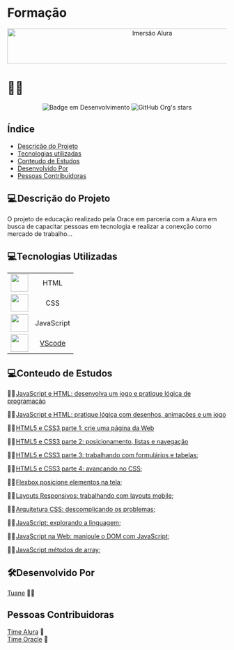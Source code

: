 # Formação

<div align="center">
    <img src="https://user-images.githubusercontent.com/54903202/230703634-3b28034b-c98d-40f7-b4fb-0bbaa3010f56.png"width="650" height="80" alt="Imersão Alura"/>
</div>

<h1>👩‍💻 </h1>

<div align="center">

![Badge em Desenvolvimento ](http://img.shields.io/static/v1?label=STATUS&message=EM%20DESENVOLVIMENTO&color=GREEN&style=for-the-badge)
![GitHub Org's stars](https://img.shields.io/github/stars/tuanemendes?style=social)

</div>
<h2>Índice</h2>

- [Descrição do Projeto](#descrição-do-projeto)
- [Tecnologias utilizadas](#tecnologias-utilizadas)
- [Conteudo de Estudos](#conteudo-de-estudos)
- [Desenvolvido Por](#desenvolvido-por)
- [Pessoas Contribuidoras](#pessoas-contribuidoras)

<h2>💻 Descrição do Projeto</h2>

<p>
O projeto de educação realizado pela Orace em parceria com a  Alura em busca de  capacitar pessoas em tecnologia e realizar a conexção como mercado de trabalho... 
</p>

<h2>💻Tecnologias Utilizadas</h2>

|                                                                                                                            |                                                  |
| :------------------------------------------------------------------------------------------------------------------------: | :----------------------------------------------: |
| <img src="https://cdn.jsdelivr.net/gh/devicons/devicon/icons/html5/html5-original-wordmark.svg" width="40" height="40" />  |                       HTML                       |
|  <img src="https://cdn.jsdelivr.net/gh/devicons/devicon/icons/css3/css3-original-wordmark.svg" width="40" height="40" />   |                       CSS                        |
| <img src="https://cdn.jsdelivr.net/gh/devicons/devicon/icons/javascript/javascript-original.svg" width="40" height="40" /> |                    JavaScript                    |
|     <img src="https://cdn.jsdelivr.net/gh/devicons/devicon/icons/vscode/vscode-original.svg" width="40" height="40" />     | [VScode](https://code.visualstudio.com/download) |

<h2>💻Conteudo de Estudos</h2>

<p>

👩‍🏫 [JavaScript e HTML: desenvolva um jogo e pratique lógica de programação](https://github.com/Tuanemendes/formacao-one-alura/tree/main/JavaScript%20e%20HTML%20desenvolva%20um%20jogo%20e%20pratique%20l%C3%B3gica%20de%20programa%C3%A7%C3%A3o)

👩‍🏫 [JavaScript e HTML: pratique lógica com desenhos, animações e um jogo](https://github.com/Tuanemendes/formacao-one-alura/tree/main/JavaScript%20e%20HTML%20pratique%20l%C3%B3gica%20com%20desenhos%20anima%C3%A7%C3%B5es%20e%20um%20jogo)

👩‍🏫 [HTML5 e CSS3 parte 1: crie uma página da Web](https://github.com/Tuanemendes/formacao-one-alura/tree/main/HTML5%20e%20CSS3%20parte%201%20crie%20uma%20p%C3%A1gina%20da%20Web)

👩‍🏫 [HTML5 e CSS3 parte 2: posicionamento, listas e navegação](https://github.com/Tuanemendes/formacao-one-alura/tree/main/HTML5%20e%20CSS3%20parte%202%20posicionamento%2C%20listas%20e%20navega%C3%A7%C3%A3o)

👩‍🏫 [HTML5 e CSS3 parte 3: trabalhando com formulários e tabelas](https://github.com/Tuanemendes/formacao-one-alura/tree/main/HTML5%20e%20CSS3%20parte%203%20trabalhando%20com%20formul%C3%A1rios%20e%20tabelas);

👩‍🏫 [HTML5 e CSS3 parte 4: avançando no CSS](https://github.com/Tuanemendes/formacao-one-alura/tree/main/HTML5%20e%20CSS3%20parte%204%20avan%C3%A7ando%20no%20CSS);

👩‍🏫 [Flexbox posicione elementos na tela](https://github.com/Tuanemendes/formacao-one-alura/tree/main/Flexbox%20posicione%20elementos%20na%20tela/flexbox);

👩‍🏫 [Layouts Responsivos: trabalhando com layouts mobile](https://github.com/Tuanemendes/formacao-one-alura/tree/main/Layouts%20Resposivos%20trabalhando%20com%20layouts%20mobile/projeto-apeperia);

👩‍🏫 [Arquitetura CSS: descomplicando os problemas](https://github.com/Tuanemendes/formacao-one-alura/tree/main/Arquitetura%20CSS%20descomplicando%20os%20problemas/arquitetura-css-assets);

👩‍🏫 [JavaScript: explorando a linguagem](https://github.com/Tuanemendes/formacao-one-alura/tree/main/JavaScript%20explorando%20a%20linguagem);

👩‍🏫 [JavaScript na Web: manipule o DOM com JavaScript](https://github.com/Tuanemendes/formacao-one-alura/tree/main/JavaScript%20na%20Web%20manipule%20o%20DOM%20com%20JavaScript);

👩‍🏫 [JavaScript métodos de array](https://github.com/Tuanemendes/formacao-one-alura/tree/main/JavaScript%20m%C3%A9todos%20de%20array);

</p>

<h2>🛠Desenvolvido Por</h2>

[Tuane](https://www.linkedin.com/in/tuane-mendes/) 👩‍🎓

<h2>Pessoas Contribuidoras</h2>

[Time Alura](https://www.alura.com.br/) 💙 <br>
[Time Oracle](https://www.oracle.com/br/education/oracle-next-education/) 🧡
